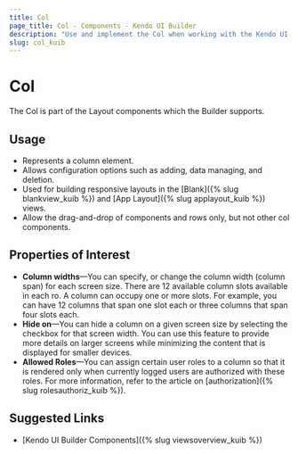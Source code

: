 ```yaml
---
title: Col
page_title: Col - Components - Kendo UI Builder
description: "Use and implement the Col when working with the Kendo UI Builder tool for creating and managing Angular and AngularJS-based web applications."
slug: col_kuib
---
```


# Col

The Col is part of the Layout components which the Builder supports.

## Usage

* Represents a column element.
* Allows configuration options such as adding, data managing, and deletion.
* Used for building responsive layouts in the [Blank]({% slug blankview_kuib %}) and [App Layout]({% slug applayout_kuib %}) views.
* Allow the drag-and-drop of components and rows only, but not other col components.

## Properties of Interest

* **Column widths**&mdash;You can specify, or change the column width (column span) for each screen size. There are 12 available column slots available in each ro. A column can occupy one or more slots. For example, you can have 12 columns that span one slot each or three columns that span four slots each.
* **Hide on**&mdash;You can hide a column on a given screen size by selecting the checkbox for that screen width. You can use this feature to provide more details on larger screens while minimizing the content that is displayed for smaller devices.
* **Allowed Roles**&mdash;You can assign certain user roles to a column so that it is rendered only when currently logged users are authorized with these roles. For more information, refer to the article on [authorization]({% slug rolesauthoriz_kuib %}).

## Suggested Links

* [Kendo UI Builder Components]({% slug viewsoverview_kuib %})
